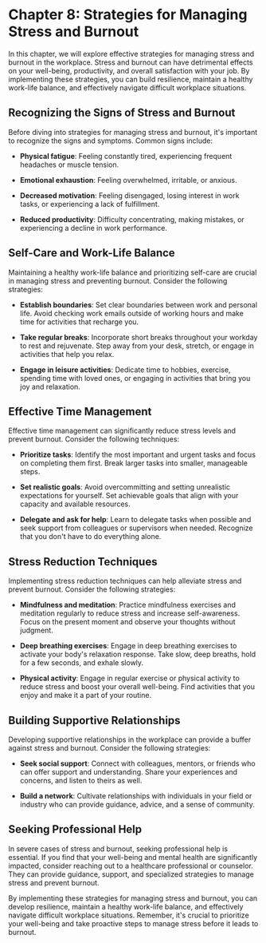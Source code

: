 Chapter 8: Strategies for Managing Stress and Burnout
=====================================================

In this chapter, we will explore effective strategies for managing stress and burnout in the workplace. Stress and burnout can have detrimental effects on your well-being, productivity, and overall satisfaction with your job. By implementing these strategies, you can build resilience, maintain a healthy work-life balance, and effectively navigate difficult workplace situations.

Recognizing the Signs of Stress and Burnout
-------------------------------------------

Before diving into strategies for managing stress and burnout, it's important to recognize the signs and symptoms. Common signs include:

* **Physical fatigue**: Feeling constantly tired, experiencing frequent headaches or muscle tension.

* **Emotional exhaustion**: Feeling overwhelmed, irritable, or anxious.

* **Decreased motivation**: Feeling disengaged, losing interest in work tasks, or experiencing a lack of fulfillment.

* **Reduced productivity**: Difficulty concentrating, making mistakes, or experiencing a decline in work performance.

Self-Care and Work-Life Balance
-------------------------------

Maintaining a healthy work-life balance and prioritizing self-care are crucial in managing stress and preventing burnout. Consider the following strategies:

* **Establish boundaries**: Set clear boundaries between work and personal life. Avoid checking work emails outside of working hours and make time for activities that recharge you.

* **Take regular breaks**: Incorporate short breaks throughout your workday to rest and rejuvenate. Step away from your desk, stretch, or engage in activities that help you relax.

* **Engage in leisure activities**: Dedicate time to hobbies, exercise, spending time with loved ones, or engaging in activities that bring you joy and relaxation.

Effective Time Management
-------------------------

Effective time management can significantly reduce stress levels and prevent burnout. Consider the following techniques:

* **Prioritize tasks**: Identify the most important and urgent tasks and focus on completing them first. Break larger tasks into smaller, manageable steps.

* **Set realistic goals**: Avoid overcommitting and setting unrealistic expectations for yourself. Set achievable goals that align with your capacity and available resources.

* **Delegate and ask for help**: Learn to delegate tasks when possible and seek support from colleagues or supervisors when needed. Recognize that you don't have to do everything alone.

Stress Reduction Techniques
---------------------------

Implementing stress reduction techniques can help alleviate stress and prevent burnout. Consider the following strategies:

* **Mindfulness and meditation**: Practice mindfulness exercises and meditation regularly to reduce stress and increase self-awareness. Focus on the present moment and observe your thoughts without judgment.

* **Deep breathing exercises**: Engage in deep breathing exercises to activate your body's relaxation response. Take slow, deep breaths, hold for a few seconds, and exhale slowly.

* **Physical activity**: Engage in regular exercise or physical activity to reduce stress and boost your overall well-being. Find activities that you enjoy and make it a part of your routine.

Building Supportive Relationships
---------------------------------

Developing supportive relationships in the workplace can provide a buffer against stress and burnout. Consider the following strategies:

* **Seek social support**: Connect with colleagues, mentors, or friends who can offer support and understanding. Share your experiences and concerns, and listen to theirs as well.

* **Build a network**: Cultivate relationships with individuals in your field or industry who can provide guidance, advice, and a sense of community.

Seeking Professional Help
-------------------------

In severe cases of stress and burnout, seeking professional help is essential. If you find that your well-being and mental health are significantly impacted, consider reaching out to a healthcare professional or counselor. They can provide guidance, support, and specialized strategies to manage stress and prevent burnout.

By implementing these strategies for managing stress and burnout, you can develop resilience, maintain a healthy work-life balance, and effectively navigate difficult workplace situations. Remember, it's crucial to prioritize your well-being and take proactive steps to manage stress before it leads to burnout.
